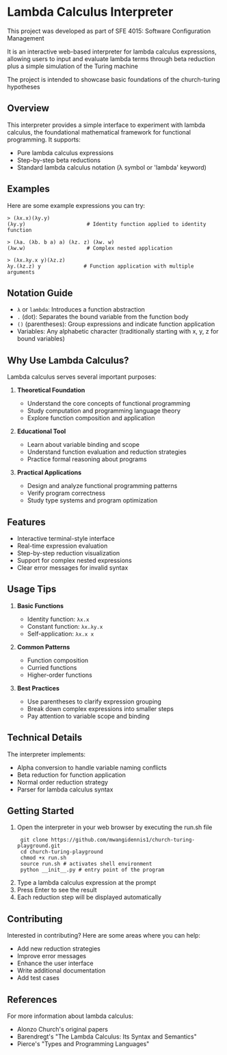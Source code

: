 # Lambda Calculus Interpreter
This project was developed as part of SFE 4015: Software Configuration Management

It is an  interactive web-based interpreter for lambda calculus expressions, allowing users to input and evaluate lambda terms through beta reduction plus a simple simulation of the Turing machine

The project is intended to showcase basic foundations of the church-turing hypotheses

## Overview

This interpreter provides a simple interface to experiment with lambda calculus, the foundational mathematical framework for functional programming. It supports:
- Pure lambda calculus expressions
- Step-by-step beta reductions
- Standard lambda calculus notation (λ symbol or 'lambda' keyword)

## Examples

Here are some example expressions you can try:

```
> (λx.x)(λy.y)
(λy.y)                    # Identity function applied to identity function

> (λa. (λb. b a) a) (λz. z) (λw. w)
(λw.w)                    # Complex nested application

> (λx.λy.x y)(λz.z)
λy.(λz.z) y              # Function application with multiple arguments
```

## Notation Guide

- `λ` or `lambda`: Introduces a function abstraction
- `.` (dot): Separates the bound variable from the function body
- `()` (parentheses): Group expressions and indicate function application
- Variables: Any alphabetic character (traditionally starting with x, y, z for bound variables)

## Why Use Lambda Calculus?

Lambda calculus serves several important purposes:

1. **Theoretical Foundation**
   - Understand the core concepts of functional programming
   - Study computation and programming language theory
   - Explore function composition and application

2. **Educational Tool**
   - Learn about variable binding and scope
   - Understand function evaluation and reduction strategies
   - Practice formal reasoning about programs

3. **Practical Applications**
   - Design and analyze functional programming patterns
   - Verify program correctness
   - Study type systems and program optimization

## Features

- Interactive terminal-style interface
- Real-time expression evaluation
- Step-by-step reduction visualization
- Support for complex nested expressions
- Clear error messages for invalid syntax

## Usage Tips

1. **Basic Functions**
   - Identity function: `λx.x`
   - Constant function: `λx.λy.x`
   - Self-application: `λx.x x`

2. **Common Patterns**
   - Function composition
   - Curried functions
   - Higher-order functions

3. **Best Practices**
   - Use parentheses to clarify expression grouping
   - Break down complex expressions into smaller steps
   - Pay attention to variable scope and binding

## Technical Details

The interpreter implements:
- Alpha conversion to handle variable naming conflicts
- Beta reduction for function application
- Normal order reduction strategy
- Parser for lambda calculus syntax

## Getting Started

1. Open the interpreter in your web browser by executing the run.sh file
   ```
    git clone https://github.com/mwangidennis1/church-turing-playground.git
    cd church-turing-playground
    chmod +x run.sh
    source run.sh # activates shell environment
    python __init__.py # entry point of the program
    ```
2. Type a lambda calculus expression at the prompt
3. Press Enter to see the result
4. Each reduction step will be displayed automatically




## Contributing

Interested in contributing? Here are some areas where you can help:
- Add new reduction strategies
- Improve error messages
- Enhance the user interface
- Write additional documentation
- Add test cases

## References

For more information about lambda calculus:
- Alonzo Church's original papers
- Barendregt's "The Lambda Calculus: Its Syntax and Semantics"
- Pierce's "Types and Programming Languages"